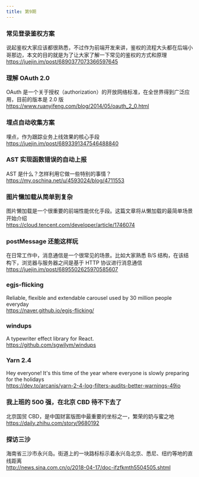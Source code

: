 ```yaml
---
title: 第9期
---
```


### 常见登录鉴权方案

说起鉴权大家应该都很熟悉，不过作为前端开发来讲，鉴权的流程大头都在后端小哥那边，本文的目的就是为了让大家了解一下常见的鉴权的方式和原理  
https://juejin.im/post/6890377073366597645

### 理解 OAuth 2.0

OAuth 是一个关于授权（authorization）的开放网络标准，在全世界得到广泛应用，目前的版本是 2.0 版  
https://www.ruanyifeng.com/blog/2014/05/oauth_2_0.html

### 埋点自动收集方案

埋点，作为跟踪业务上线效果的核心手段  
https://juejin.im/post/6893391347546488840

### AST 实现函数错误的自动上报

AST 是什么？怎样利用它做一些特别的事情？  
https://my.oschina.net/u/4593024/blog/4711553

### 图片懒加载从简单到复杂

图片懒加载是一个很重要的前端性能优化手段。这篇文章将从懒加载的最简单场景开始介绍  
https://cloud.tencent.com/developer/article/1746074

### postMessage 还能这样玩

在日常工作中，消息通信是一个很常见的场景。比如大家熟悉 B/S 结构，在该结构下，浏览器与服务器之间是基于 HTTP 协议进行消息通信  
https://juejin.im/post/6895502625970585607

### egjs-flicking

Reliable, flexible and extendable carousel used by 30 million people everyday  
https://naver.github.io/egjs-flicking/

### windups

A typewriter effect library for React.  
https://github.com/sgwilym/windups

### Yarn 2.4

Hey everyone! It's this time of the year where everyone is slowly preparing for the holidays  
https://dev.to/arcanis/yarn-2-4-log-filters-audits-better-warnings-49io

### 我上班的 500 强，在北京 CBD 待不下去了

北京国贸 CBD，是中国财富版图中最重要的坐标之一，繁荣的奶与蜜之地  
https://daily.zhihu.com/story/9680192

### 探访三沙

海南省三沙市永兴岛。街道上的一块路标标示着永兴岛北京、悉尼、纽约等地的直线距离  
http://news.sina.com.cn/o/2018-04-17/doc-ifzfkmth5504505.shtml
